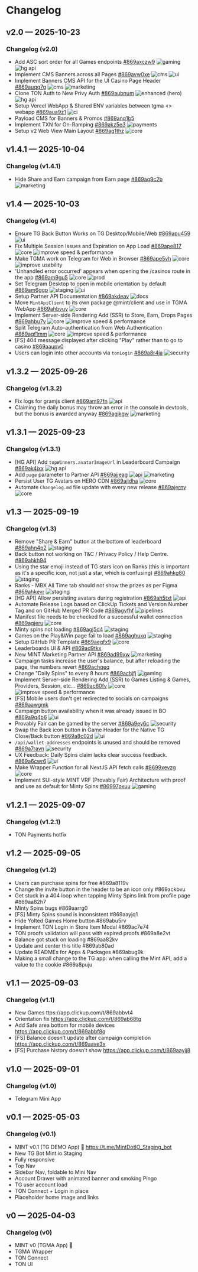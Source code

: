 # Changelog

## v2.0 — 2025-10-23

### Changelog (v2.0)
- Add ASC sort order for all Games endpoints [#869axczw9](https://app.clickup.com/t/869axczw9) ![gaming](https://img.shields.io/badge/gaming-%20?color=86841F) ![hg api](https://img.shields.io/badge/hg%20api-%20?color=37EA6E)
- Implement CMS Banners across all Pages [#869avw0xe](https://app.clickup.com/t/869avw0xe) ![cms](https://img.shields.io/badge/cms-%20?color=E45692) ![ui](https://img.shields.io/badge/ui-%20?color=c377e0)
- Implement Banners CMS API for the UI Casino Page Header [#869auqq7g](https://app.clickup.com/t/869auqq7g) ![cms](https://img.shields.io/badge/cms-%20?color=E45692) ![marketing](https://img.shields.io/badge/marketing-%20?color=248F7D)
- Clone TON Auth to New Privy Auth [#869aubnum](https://app.clickup.com/t/869aubnum) ![enhanced (hero)](https://img.shields.io/badge/enhanced%20%28hero%29-%20?color=f2d600) ![hg api](https://img.shields.io/badge/hg%20api-%20?color=37EA6E)
- Setup Vercel WebApp & Shared ENV variables between tgma <> webapp [#869aua9z1](https://app.clickup.com/t/869aua9z1) ![ci](https://img.shields.io/badge/ci-%20?color=2E74F5)
- Payload CMS for Banners & Promos [#869anq1b5](https://app.clickup.com/t/869anq1b5) 
- Implement TXN for On-Ramping [#869akz5e3](https://app.clickup.com/t/869akz5e3) ![payments](https://img.shields.io/badge/payments-%20?color=A94C4F)
- Setup v2 Web View Main Layout [#869ag1thz](https://app.clickup.com/t/869ag1thz) ![core](https://img.shields.io/badge/core-%20?color=D84208)

## v1.4.1 — 2025-10-04

### Changelog (v1.4.1)
- Hide Share and Earn campaign from Earn page [#869aq9c2b](https://app.clickup.com/t/869aq9c2b) ![marketing](https://img.shields.io/badge/marketing-%20?color=248F7D)

## v1.4 — 2025-10-03

### Changelog (v1.4)
- Ensure TG Back Button Works on TG Desktop/Mobile/Web [#869apu459](https://app.clickup.com/t/869apu459) ![ui](https://img.shields.io/badge/ui-%20?color=c377e0)
- Fix Multiple Session Issues and Expiration on App Load [#869ape817](https://app.clickup.com/t/869ape817) ![core](https://img.shields.io/badge/core-%20?color=D84208) ![improve speed & performance](https://img.shields.io/badge/improve%20speed%20%26%20performance-%20?color=A875FF)
- Make TGMA work on Telegram for Web in Browser [#869ape5vh](https://app.clickup.com/t/869ape5vh) ![core](https://img.shields.io/badge/core-%20?color=D84208) ![improve usability](https://img.shields.io/badge/improve%20usability-%20?color=A875FF)
- 'Unhandled error occurred' appears when opening the /casinos route in the app [#869am9gu5](https://app.clickup.com/t/869am9gu5) ![core](https://img.shields.io/badge/core-%20?color=D84208) ![prod](https://img.shields.io/badge/prod-%20?color=DDBF90)
- Set Telegram Desktop to open in mobile orientation by default [#869am6ggp](https://app.clickup.com/t/869am6ggp) ![staging](https://img.shields.io/badge/staging-%20?color=A18072) ![ui](https://img.shields.io/badge/ui-%20?color=c377e0)
- Setup Partner API Documentation [#869akdeav](https://app.clickup.com/t/869akdeav) ![docs](https://img.shields.io/badge/docs-%20?color=AA9C22)
- Move `MintApiClient` to its own package @mint/client and use in TGMA WebApp [#869ahbvuy](https://app.clickup.com/t/869ahbvuy) ![core](https://img.shields.io/badge/core-%20?color=D84208)
- Implement Server-side Rendering Add (SSR) to Store, Earn, Drops Pages [#869ahbu7y](https://app.clickup.com/t/869ahbu7y) ![core](https://img.shields.io/badge/core-%20?color=D84208) ![improve speed & performance](https://img.shields.io/badge/improve%20speed%20%26%20performance-%20?color=A875FF)
- Split Telegram Auto-authentication from Web Authentication [#869agf1mm](https://app.clickup.com/t/869agf1mm) ![core](https://img.shields.io/badge/core-%20?color=D84208) ![improve speed & performance](https://img.shields.io/badge/improve%20speed%20%26%20performance-%20?color=A875FF)
- [FS] 404 message displayed after clicking "Play" rather than to go to casino [#869aaupv0](https://app.clickup.com/t/869aaupv0) 
- Users can login into other accounts via `tonLogin` [#869a8r4ja](https://app.clickup.com/t/869a8r4ja) ![security](https://img.shields.io/badge/security-%20?color=E93D82)

## v1.3.2 — 2025-09-26

### Changelog (v1.3.2)
- Fix logs for gramjs client [#869am97fn](https://app.clickup.com/t/869am97fn) ![api](https://img.shields.io/badge/api-%20?color=12A594)
- Claiming the daily bonus may throw an error in the console in devtools, but the bonus is awarded anyway [#869agjkgw](https://app.clickup.com/t/869agjkgw) ![marketing](https://img.shields.io/badge/marketing-%20?color=248F7D)

## v1.3.1 — 2025-09-23

### Changelog (v1.3.1)
- [HG API] Add `topWinners.avatarImageUrl` in Leaderboard Campaign [#869ak4jxx](https://app.clickup.com/t/869ak4jxx) ![hg api](https://img.shields.io/badge/hg%20api-%20?color=37EA6E)
- Add `page` parameter to Partner API [#869ajjeag](https://app.clickup.com/t/869ajjeag) ![api](https://img.shields.io/badge/api-%20?color=12A594) ![marketing](https://img.shields.io/badge/marketing-%20?color=248F7D)
- Persist User TG Avatars on HERO CDN [#869ajjdha](https://app.clickup.com/t/869ajjdha) ![core](https://img.shields.io/badge/core-%20?color=D84208)
- Automate `Changelog.md` file update with every new release [#869ajerny](https://app.clickup.com/t/869ajerny) ![core](https://img.shields.io/badge/core-%20?color=D84208)

## v1.3 — 2025-09-19

### Changelog (v1.3)
- Remove "Share & Earn" button at the bottom of leaderboard [#869ahn4p2](https://app.clickup.com/t/869ahn4p2) ![staging](https://img.shields.io/badge/staging-%20?color=A18072)
- Back button not working on T&C / Privacy Policy / Help Centre. [#869ahkh94](https://app.clickup.com/t/869ahkh94)
- Using the star emoji instead of TG stars icon on Ranks (this is important as it's a specific icon, not just a star, which is confusing) [#869ahkg80](https://app.clickup.com/t/869ahkg80) ![staging](https://img.shields.io/badge/staging-%20?color=A18072)
- Ranks - MBX All Time tab should not show the prizes as per Figma [#869ahkevr](https://app.clickup.com/t/869ahkevr) ![staging](https://img.shields.io/badge/staging-%20?color=A18072)
- [HG API] Allow persisting avatars during registration [#869ah5txt](https://app.clickup.com/t/869ah5txt) ![api](https://img.shields.io/badge/api-%20?color=12A594)
- Automate Release Logs based on ClickUp Tickets and Version Number Tag and on GitHub Merged PR Code [#869agvfhf](https://app.clickup.com/t/869agvfhf) ![pipelines](https://img.shields.io/badge/pipelines-%20?color=641CFC)
- Manifest file needs to be checked for a successful wallet connection [#869agjeru](https://app.clickup.com/t/869agjeru) ![core](https://img.shields.io/badge/core-%20?color=D84208)
- Minty spins not loading [#869agj5d4](https://app.clickup.com/t/869agj5d4) ![staging](https://img.shields.io/badge/staging-%20?color=A18072)
- Games on the Play&Win page fail to load [#869aghuxq](https://app.clickup.com/t/869aghuxq) ![staging](https://img.shields.io/badge/staging-%20?color=A18072)
- Setup GitHub PR Template [#869aegfx9](https://app.clickup.com/t/869aegfx9) ![core](https://img.shields.io/badge/core-%20?color=D84208)
- Leaderboards UI & API [#869ad9tkx](https://app.clickup.com/t/869ad9tkx)
- New MINT Marketing Partner API [#869ad99xw](https://app.clickup.com/t/869ad99xw) ![marketing](https://img.shields.io/badge/marketing-%20?color=248F7D)
- Campaign tasks increase the user's balance, but after reloading the page, the numbers revert [#869achqeq](https://app.clickup.com/t/869achqeq)
- Change "Daily Spins" to every 8 hours [#869achjfj](https://app.clickup.com/t/869achjfj) ![gaming](https://img.shields.io/badge/gaming-%20?color=86841F)
- Implement Server-side Rendering Add (SSR) to Games Listing & Games, Providers, Session, etc... [#869ac60fv](https://app.clickup.com/t/869ac60fv) ![core](https://img.shields.io/badge/core-%20?color=D84208) ![improve speed & performance](https://img.shields.io/badge/improve%20speed%20%26%20performance-%20?color=A875FF)
- [FS] Mobile users don't get redirected to socials on campaigns [#869aawgmk](https://app.clickup.com/t/869aawgmk)
- Campaign button availability when it was already issued in BO [#869a9q4b6](https://app.clickup.com/t/869a9q4b6) ![ui](https://img.shields.io/badge/ui-%20?color=c377e0)
- Provably Fair can be gamed by the server [#869a9ey6c](https://app.clickup.com/t/869a9ey6c) ![security](https://img.shields.io/badge/security-%20?color=E93D82)
- Swap the Back icon button in Game Header for the Native TG Close/Back button [#869a8c02d](https://app.clickup.com/t/869a8c02d) ![ui](https://img.shields.io/badge/ui-%20?color=c377e0)
- `/api/wallet-addresses` endpoints is unused and should be removed [#869a7ravn](https://app.clickup.com/t/869a7ravn) ![security](https://img.shields.io/badge/security-%20?color=E93D82)
- UX Feedback: Daily Spins claim lacks clear success feedback. [#869a6cwr6](https://app.clickup.com/t/869a6cwr6) ![ui](https://img.shields.io/badge/ui-%20?color=c377e0)
- Make Wrapper Function for all NextJS API fetch calls [#8699xevzg](https://app.clickup.com/t/8699xevzg) ![core](https://img.shields.io/badge/core-%20?color=D84208)
- Implement SUI-style MINT VRF (Provably Fair) Architecture with proof and use as default for Minty Spins [#86997pxuu](https://app.clickup.com/t/86997pxuu) ![gaming](https://img.shields.io/badge/gaming-%20?color=86841F)

## v1.2.1 — 2025-09-07

### Changelog (v1.2.1)
- TON Payments hotfix

## v1.2 — 2025-09-05

### Changelog (v1.2)
- Users can purchase spins for free #869a8119v
- Change the invite button in the header to be an icon only #869ackbvu
- Get stuck in a 404 loop when tapping Minty Spins link from profile page #869aa82h7
- Minty Spins bugs #869aarrg0
- [FS] Minty Spins sound is inconsistent #869aayjq1
- Hide Yolted Games Home button #869abu5rv
- Implement TON Login in Store Item Modal #869ac7e74
- TON proofs validation will pass with expired proofs #869a8e2vt
- Balance got stuck on loading #869aa82kv
- Update and center this title #869ab80ad
- Update READMEs for Apps & Packages #869abug9k
- Making a small change to the TG app: when calling the Mint API, add a value to the cookie #869a8puju

## v1.1 — 2025-09-03

### Changelog (v1.1)
- New Games ttps://app.clickup.com/t/869abbvt4
- Orientation fix https://app.clickup.com/t/869ab68tg
- Add Safe area bottom for mobile devices https://app.clickup.com/t/869abbf8q
- [FS] Balance doesn’t update after campaign completion https://app.clickup.com/t/869aave3x
- [FS] Purchase history doesn’t show https://app.clickup.com/t/869aayjj8

## v1.0 — 2025-09-01

### Changelog (v1.0)
- Telegram Mini App

## v0.1 — 2025-05-03

### Changelog (v0.1)
- MINT v0.1 (TG DEMO App) 🚀 https://t.me/MintDotIO_Staging_bot
- New TG Bot Mint.io.Staging
- Fully responsive
- Top Nav
- Sidebar Nav, foldable to Mini Nav
- Account Drawer with animated banner and smoking Pingo
- TG user account load
- TON Connect + Login in place
- Placeholder home image and links

## v0 — 2025-04-03

### Changelog (v0)
- MINT v0 (TGMA App) 🚀
- TGMA Wrapper
- TON Connect
- TON UI


<!-- Sticky Pull Request CommentClickUp Changelog -->

